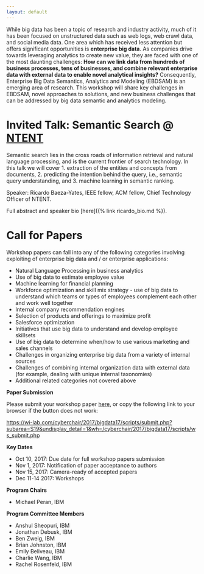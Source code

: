 ```yaml
---
layout: default
---
```

While big data has been a topic of research and industry activity, much of it has been focused on unstructured data such as web logs, web crawl data, and social media data. One area which has received less attention but offers significant opportunities is **enterprise big data**. As companies drive towards leveraging analytics to create new value, they are faced with one of the most daunting challenges: **How can we link data from hundreds of business processes, tens of businesses, and combine relevant enterprise data with external data to enable novel analytical insights?** Consequently, Enterprise Big Data Semantics, Analytics and Modeling (EBDSAM) is an emerging area of research. 
This workshop will share key challenges in EBDSAM, novel approaches to solutions, and new business challenges that can be addressed by big data semantic and analytics modeling. 

Invited Talk: Semantic Search @ [NTENT](http://www.ntent.com/)
=====

Semantic search lies in the cross roads of information retrieval and natural language processing, and is the current frontier of search technology. In this talk we will cover 1. extraction of the entities and concepts from documents, 2. predicting the intention behind the query, i.e., semantic query understanding, and 3. machine learning in semantic ranking.

Speaker: Ricardo Baeza-Yates, IEEE fellow, ACM fellow, Chief Technology Officer of NTENT. 

Full abstract and speaker bio [here]({% link ricardo_bio.md %}).

Call for Papers
=====

Workshop papers can fall into any of the following categories involving exploiting of enterprise big data and / or enterprise applications:
* Natural Language Processing in business analytics
* Use of big data to estimate employee value
* Machine learning for financial planning
* Workforce optimization and skill mix strategy - use of big data to understand which teams or types of employees complement each other and work well together
* Internal company recommendation engines 
* Selection of products and offerings to maximize profit 
* Salesforce optimization
* Initiatives that use big data to understand and develop employee skillsets
* Use of big data to determine when/how to use various marketing and sales channels
* Challenges in organizing enterprise big data from a variety of internal sources
* Challenges of combining internal organization data with external data (for example, dealing with unique internal taxonomies)
* Additional related categories not covered above

**Paper Submission**
    
  Please submit your workshop paper [here](https://wi-lab.com/cyberchair/2017/bigdata17/scripts/submit.php?subarea=S19&undisplay_detail=1&wh=/cyberchair/2017/bigdata17/scripts/ws_submit.php), or copy the following link to your browser if the button does not work:
    
  https://wi-lab.com/cyberchair/2017/bigdata17/scripts/submit.php?subarea=S19&undisplay_detail=1&wh=/cyberchair/2017/bigdata17/scripts/ws_submit.php

**Key Dates**
* Oct 10, 2017: Due date for full workshop papers submission
* Nov 1, 2017: Notification of paper acceptance to authors 
* Nov 15, 2017: Camera-ready of accepted papers 
* Dec 11-14  2017: Workshops

**Program Chairs**
- Michael Peran, IBM 

**Program Committee Members** 
- Anshul Sheopuri, IBM
- Jonathan Debusk, IBM
- Ben Zweig, IBM
- Brian Johnston, IBM
- Emily Beliveau, IBM
- Charlie Wang, IBM
- Rachel Rosenfeld, IBM
